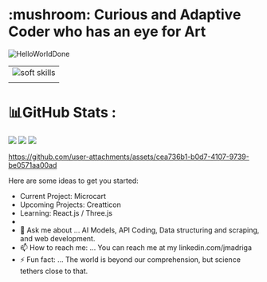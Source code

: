 <h1> :mushroom: Curious and Adaptive Coder who has an eye for Art </h1>

![HelloWorldDone](https://github.com/user-attachments/assets/23c93678-cc4f-42fa-8c7c-35a479281f44)


<table>
<tbody>
<tr><td><img src="https://t4.ftcdn.net/jpg/07/63/56/49/360_F_763564929_xVWTQpND9NyBqAoJVo2jnpIgON95K2wx.jpg" title="Soft Skills" alt="soft skills" /></td></tr>  
<tr><td></td></tr>
</tbody>
</table>

# 📊GitHub Stats :
![](https://github-readme-stats.vercel.app/api?username=trickell&theme=chartreuse-dark&hide_border=true&include_all_commits=false&count_private=false)
![](https://github-readme-streak-stats.herokuapp.com/?user=trickell&theme=chartreuse-dark&hide_border=true)
![](https://github-readme-stats.vercel.app/api/top-langs/?username=trickell&theme=chartreuse-dark&hide_border=true&include_all_commits=false&count_private=false&layout=compact)

https://github.com/user-attachments/assets/cea736b1-b0d7-4107-9739-be0571aa00ad

Here are some ideas to get you started:

- Current Project: Microcart
- Upcoming Projects: Creatticon
- Learning: React.js / Three.js
- 
- 💬 Ask me about ... AI Models, API Coding, Data structuring and scraping, and web development.
- 📫 How to reach me: ... You can reach me at my linkedin.com/jmadriga
- ⚡ Fun fact: ... The world is beyond our comprehension, but science tethers close to that. 

